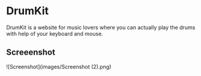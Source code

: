 # DrumKit
DrumKit is a website for music lovers where you can actually play the drums with help of your keyboard and mouse.

## Screeenshot
![Screenshot](images/Screenshot (2).png)
